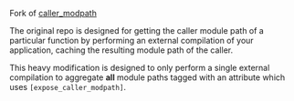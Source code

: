 Fork of [caller_modpath](https://github.com/Shizcow/caller_modpath) 

The original repo is designed for getting the caller module path of a particular function by performing an external compilation of your application, caching the resulting module path of the caller.

This heavy modification is designed to only perform a single external compilation to aggregate **all** module paths tagged with an attribute which uses `[expose_caller_modpath]`.
